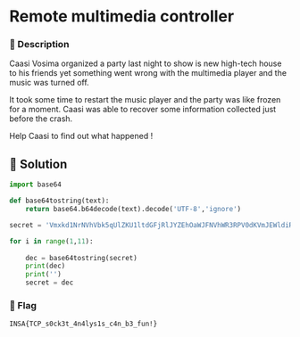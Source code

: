 # Remote multimedia controller
### 📄 Description
Caasi Vosima organized a party last night to show is new high-tech house to his
friends yet something went wrong with the multimedia player and the music was
turned off.

It took some time to restart the music player and the party was like frozen for a
moment. Caasi was able to recover some information collected just before the
crash.

Help Caasi to find out what happened !

## 🔑 Solution
```python
import base64

def base64tostring(text):
    return base64.b64decode(text).decode('UTF-8','ignore')

secret = 'Vmxkd1NrNVhVbk5qUlZKU1ltdGFjRlJYZEhOaWJFNVhWR3RPV0dKVmJEWldiR1JyV1ZkS1ZXRXphRnBpVkVaVFYycEtVMU5IUmtobFJYQlRUVmhDTmxZeFdtdGhhelZ5WWtWYWFWSlViRmRVVlZaYVRURmFjbFpyT1ZaV2JXUTJWa1pvYTFkck1YVlVhbHBoVWxack1GUlZaRXRqVmxaMVZHMTRXRkpVUlRCWFdIQkdUbGRHY2s1VmFFOVdNWEJoV1Zkek1XSldaSFJPVm1SclZsZDRXbFJWVm5wUVVUMDk='

for i in range(1,11):
    
    dec = base64tostring(secret)
    print(dec)
    print('')
    secret = dec
```

### 🚩 Flag
```plain
INSA{TCP_s0ck3t_4n4lys1s_c4n_b3_fun!}
```